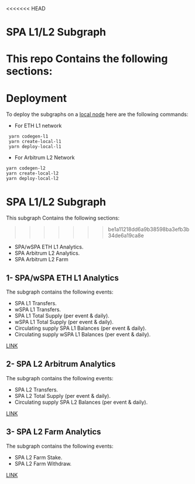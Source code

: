 <<<<<<< HEAD
# SPA L1/L2 Subgraph
This repo Contains the following sections:
=======
# Deployment
To deploy the subgraphs on a [local node](https://github.com/graphprotocol/graph-node) here are the following commands:
- For ETH L1 network
  
```
 yarn codegen-l1
 yarn create-local-l1
 yarn deploy-local-l1
 ```
 - For Arbitrum L2 Network
  ```
 yarn codegen-l2
 yarn create-local-l2
 yarn deploy-local-l2
 ```
 
 # SPA L1/L2 Subgraph
This subgraph Contains the following sections:
>>>>>>> be1a11218dd6a9b38598ba3efb3b34de6a19ca8e
- SPA/wSPA ETH L1 Analytics.
- SPA Arbitrum L2 Analytics.
- SPA Arbitrum L2 Farm

## 1- SPA/wSPA ETH L1 Analytics
 
The subgraph contains the following events:
- SPA L1 Transfers.
- wSPA L1 Transfers.
- SPA L1 Total Supply (per event & daily).
- wSPA L1 Total Supply (per event & daily).
- Circulating supply SPA L1 Balances (per event & daily).
- Circulating supply wSPA L1 Balances (per event & daily).
  
[LINK](https://thegraph.com/hosted-service/subgraph/sperax/spa-ethereum-l1)

## 2- SPA L2 Arbitrum Analytics
The subgraph contains the following events:
- SPA L2 Transfers.
- SPA L2 Total Supply (per event & daily).
- Circulating supply SPA L2 Balances (per event & daily).
  
[LINK](https://thegraph.com/hosted-service/subgraph/sperax/spa-arbitrum-l2)

## 3- SPA L2 Farm Analytics
The subgraph contains the following events:
- SPA L2 Farm Stake.
- SPA L2 Farm Withdraw.
  
[LINK](https://thegraph.com/hosted-service/subgraph/sperax/spa-arbitrum-l2)
